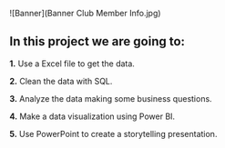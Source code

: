 ![Banner](Banner Club Member Info.jpg)

## In this project we are going to:

**1.** Use a Excel file to get the data.

**2.** Clean the data with SQL.

**3.** Analyze the data making some business questions.

**4.** Make a data visualization using Power BI.

**5.** Use PowerPoint to create a storytelling presentation.